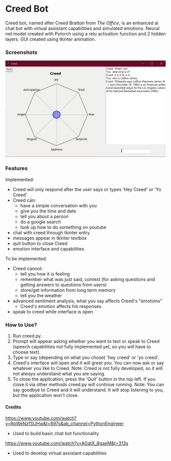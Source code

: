 # Creed Bot
Creed bot, named after Creed Bratton from <i>The Office</i>, is an enhanced ai chat bot with virtual assistant capabilities and simulated emotions.
Neural net model created with Pytorch using a relu activation function and 2 hidden layers. GUI created using tkinter animation.

### Screenshots
![Image of Yaktocat](Screenshot_1.png)

### Features
Implemented:
- Creed will only respond after the user says or types 'Hey Creed' or 'Yo Creed'
- Creed can: 
    - have a simple conversation with you
    - give you the time and date
    - tell you about a person
    - do a google search
    - look up how to do something on youtube
- chat with creed through tkinter entry
- messages appear in tkinter textbox
- quit button to close Creed
- emotion interface and capabilities

To be implemented:
- Creed cannot:
    - tell you how it is feeling
    - remember what was just said, context (for asking questions and getting answers to questions from users)
    - store/get information from long term memory
    - tell you the weather
- advanced sentiment analysis, what you say affects Creed's "emotions"
    - Creed's emotion affects his responses
- speak to creed while interface is open

### How to Use?
1. Run creed.py.
2. Prompt will appear asking whether you want to text or speak to Creed
    (speech capabilities not fully implemented yet, so you will have to choose text).
3. Type or say (depending on what you chose) 'hey creed' or 'yo creed'.
4. Creed's interface will open and it will greet you. You can now ask or say whatever you like to Creed.
Note: Creed is not fully developed, so it will not always understand what you are saying.
5. To close the application, press the 'Quit' button in the top left. If you close it via other methods creed.py will 
continue running. Note: You can say goodbye to Creed and it will understand. It will stop listening to you, but the
application won't close.

#### Credits
https://www.youtube.com/watch?v=RpWeNzfSUHw&t=897s&ab_channel=PythonEngineer
- Used to build basic chat bot functionality

https://www.youtube.com/watch?v=AGatX_8gaeM&t=313s
- Used to develop virtual assistant capabilities